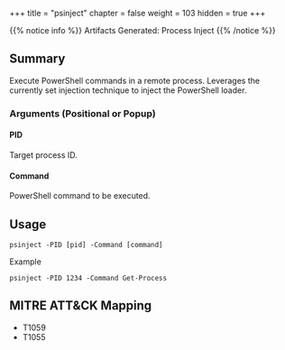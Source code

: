 +++
title = "psinject"
chapter = false
weight = 103
hidden = true
+++
 
{{% notice info %}}
Artifacts Generated: Process Inject
{{% /notice %}}

## Summary
Execute PowerShell commands in a remote process. Leverages the currently set injection technique to inject the PowerShell loader.

### Arguments (Positional or Popup)
#### PID
Target process ID.

#### Command
PowerShell command to be executed.

## Usage
```
psinject -PID [pid] -Command [command]
```

Example
```
psinject -PID 1234 -Command Get-Process
```


## MITRE ATT&CK Mapping

- T1059
- T1055
